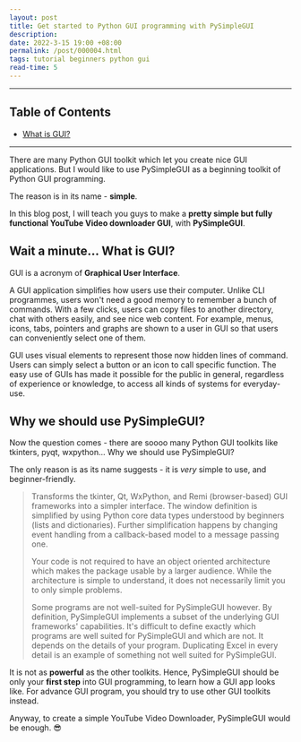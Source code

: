 ```yaml
---
layout: post
title: Get started to Python GUI programming with PySimpleGUI
description: 
date: 2022-3-15 19:00 +08:00
permalink: /post/000004.html
tags: tutorial beginners python gui
read-time: 5
---
```


---

## Table of Contents

- [What is GUI?](#what-is-gui)


---

There are many Python GUI toolkit which let you create nice GUI applications. But I would like to use PySimpleGUI as a beginning toolkit of Python GUI programming.

The reason is in its name - **simple**. 

In this blog post, I will teach you guys to make a **pretty simple but fully functional YouTube Video downloader GUI**, with **PySimpleGUI**.


<h2><span id="what-is-gui">Wait a minute... What is GUI?</span></h2>

GUI is a acronym of **Graphical User Interface**.

A GUI application simplifies how users use their computer. Unlike CLI programmes, users won't need a good memory to remember a bunch of commands. With a few clicks, users can copy files to another directory, chat with others easily, and see nice web content. For example, menus, icons, tabs, pointers and graphs are shown to a user in GUI so that users can conveniently select one of them. 

GUI uses visual elements to represent those now hidden lines of command. Users can simply select a button or an icon to call specific function. The easy use of GUIs has made it possible for the public in general, regardless of experience or knowledge, to access all kinds of systems for everyday-use.


<h2><span id="why-pysimplegui">Why we should use PySimpleGUI?</span></h2>

Now the question comes - there are soooo many Python GUI toolkits like tkinters, pyqt, wxpython... Why we should use PySimpleGUI?

The only reason is as its name suggests - it is *very* simple to use, and beginner-friendly. 


> Transforms the tkinter, Qt, WxPython, and Remi (browser-based) GUI frameworks into a simpler interface. The window definition is simplified by using Python core data types understood by beginners (lists and dictionaries). Further simplification happens by changing event handling from a callback-based model to a message passing one.
>
> Your code is not required to have an object oriented architecture which makes the package usable by a larger audience. While the architecture is simple to understand, it does not necessarily limit you to only simple problems.
> 
> Some programs are not well-suited for PySimpleGUI however. By definition, PySimpleGUI implements a subset of the underlying GUI frameworks' capabilities. It's difficult to define exactly which programs are well suited for PySimpleGUI and which are not. It depends on the details of your program. Duplicating Excel in every detail is an example of something not well suited for PySimpleGUI.



It is not as **powerful** as the other toolkits. Hence, PySimpleGUI should be only your **first step** into GUI programming, to learn how a GUI app looks like.
For advance GUI program, you should try to use other GUI toolkits instead.

Anyway, to create a simple YouTube Video Downloader, PySimpleGUI would be enough. 😎 